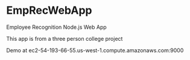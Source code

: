 # EmpRecWebApp
Employee Recognition Node.js Web App

This app is from a three person college project

Demo at ec2-54-193-66-55.us-west-1.compute.amazonaws.com:9000
